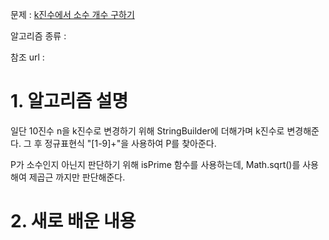 문제 : [k진수에서 소수 개수 구하기](https://programmers.co.kr/learn/courses/30/lessons/92335)

알고리즘 종류 : 

참조 url : 

# 1. 알고리즘 설명

일단 10진수 n을 k진수로 변경하기 위해 StringBuilder에 더해가며 k진수로 변경해준다. 그 후 정규표현식 "[1-9]+"을 사용하여 P를 찾아준다.

P가 소수인지 아닌지 판단하기 위해 isPrime 함수를 사용하는데, Math.sqrt()를 사용해여 제곱근 까지만 판단해준다.

# 2. 새로 배운 내용

